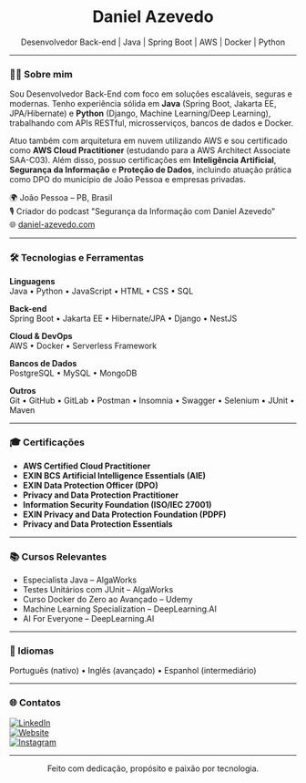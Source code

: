 <h1 align="center">Daniel Azevedo</h1>
<p align="center">
  Desenvolvedor Back-end | Java | Spring Boot | AWS | Docker | Python
</p>

---

### 👨‍💻 Sobre mim

Sou Desenvolvedor Back-End com foco em soluções escaláveis, seguras e modernas. Tenho experiência sólida em **Java** (Spring Boot, Jakarta EE, JPA/Hibernate) e **Python** (Django, Machine Learning/Deep Learning), trabalhando com APIs RESTful, microsserviços, bancos de dados e Docker.

Atuo também com arquitetura em nuvem utilizando AWS e sou certificado como **AWS Cloud Practitioner** (estudando para a AWS Architect Associate SAA-C03).
Além disso, possuo certificações em **Inteligência Artificial**, **Segurança da Informação** e **Proteção de Dados**, incluindo atuação prática como DPO do município de João Pessoa e empresas privadas.

🌍 João Pessoa – PB, Brasil  
🎙️ Criador do podcast "Segurança da Informação com Daniel Azevedo"  
🌐 [daniel-azevedo.com](https://daniel-azevedo.com)

---

### 🛠️ Tecnologias e Ferramentas

**Linguagens**  
Java • Python • JavaScript • HTML • CSS • SQL

**Back-end**  
Spring Boot • Jakarta EE • Hibernate/JPA • Django • NestJS

**Cloud & DevOps**  
AWS • Docker • Serverless Framework

**Bancos de Dados**  
PostgreSQL • MySQL • MongoDB

**Outros**  
Git • GitHub • GitLab • Postman • Insomnia • Swagger • Selenium • JUnit • Maven

---

### 🎓 Certificações

- **AWS Certified Cloud Practitioner**  
- **EXIN BCS Artificial Intelligence Essentials (AIE)**  
- **EXIN Data Protection Officer (DPO)**  
- **Privacy and Data Protection Practitioner**  
- **Information Security Foundation (ISO/IEC 27001)**  
- **EXIN Privacy and Data Protection Foundation (PDPF)**  
- **Privacy and Data Protection Essentials**

---

### 📚 Cursos Relevantes

- Especialista Java – AlgaWorks 
- Testes Unitários com JUnit – AlgaWorks  
- Curso Docker do Zero ao Avançado – Udemy  
- Machine Learning Specialization – DeepLearning.AI  
- AI For Everyone – DeepLearning.AI  

---

### 🧠 Idiomas

Português (nativo) • Inglês (avançado) • Espanhol (intermediário)

---

### 🌐 Contatos

[![LinkedIn](https://img.shields.io/badge/-LinkedIn-0A66C2?style=for-the-badge&logo=linkedin&logoColor=white)](https://www.linkedin.com/in/daniel-azevedo-maia/)  
[![Website](https://img.shields.io/badge/-daniel--azevedo.com-000?style=for-the-badge&logo=web&logoColor=white)](https://daniel-azevedo.com)  
[![Instagram](https://img.shields.io/badge/-@daniel.azevedo.maia-E4405F?style=for-the-badge&logo=instagram&logoColor=white)](https://www.instagram.com/daniel.azevedo.maia)

---

<p align="center">Feito com dedicação, propósito e paixão por tecnologia.</p>
